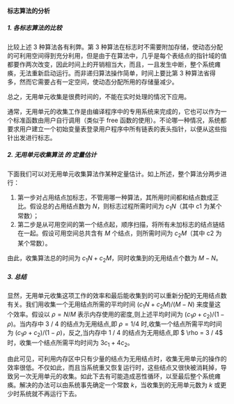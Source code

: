 
#### 标志算法的分析

##### 1. 各标志算法的比较

比较上述 3 种算法各有利弊。第 3 种算法在标志时不需要附加存储，使动态分配的可利用空间得到充分利用，但是由于在算法中，几乎是每个表结点的指针域的值都要作两次改变，因此时间上的开销相当大，而且，一且发生中断，整个系统瘫痪，无法重新启动运行。而非递归算法操作简单，时间上要比第 3 种算法省得多，然而它需要占有一定空间，使动态分配所用的存储量减少。

总之，无用单元收集是很费时间的，不能在实时处理的情况下应用。

通常，无用单元的收集工作是由编译程序中的专用系统来完成的，它也可以作为一个标准函数由用户自行调用（类似于 free 函数的使用）。不论哪一种情况，系统都要求用户建立一个初始变量表登录用户程序中所有链表的表头指针，以便从这些指针出发进行标志。

##### 2. 无用单元收集算法 的 定量估计

下面我们可以对无用单元收集算法作某种定量估计。如上所述，整个算法分两步进行：

1. 第一步对占用结点加标志，不管用哪一种算法，其所用时间都和结点数成正比。假设总的占用结点数为 $N$，则标志过程所需时间为 $c_1 N$（其中 c1 为某个常数）；
2. 第二步是从可用空间的第一个结点起，顺序扫描，将所有未加标志的结点链结在一起。假设可用空间总共含有 $M$ 个结点，则所需时间为 $c_2 M$（其中 c2 为某个常数）。

由此，收集算法总的时间为 $c_1 N + c_2 M$，同时收集到的无用结点个数为 $M - N$。

##### 3. 总结

显然，无用单元收集这项工作的效率和最后能收集到的可以重新分配的无用结点数有关。我们用收集一个无用结点所需的平均时间 $\left(c_{1} N+c_{2} M\right) /(M-N)$ 来度量这个效率。假设以 $\rho = N / M$ 表示内存使用的密度,则上述平均时间为 $\left(c_{1} \rho+c_{2}\right) /(1-\rho)$。当内存中 3 / 4 的结点为无用结点,即 $\rho = 1 / 4$ 时,收集一个结点所需平均时间为 $\left(c_{1} \rho+c_{2}\right) /(1-\rho)$，反之,当内存中 1 / 4 的结点为无用结点,即 $ \rho = 3 / 4$ 时，收集一个结点所需平均时间为 $3 c_1 + 4 c_2$。

由此可见，可利用内存区中只有少量的结点为无用结点时，收集无用单元的操作的效率很低。不仅如此，而且当系统重又恢复运行时，这些结点又很快被消耗掉，导致另一次无用单元的收集。如此下去有可能造成恶性循环，以至最后整个系统瘫痪。解决的办法可以由系统事先确定一个常数 $k$，当收集到的无用单元数为 $k$ 或更少时系统就不再运行下去。

